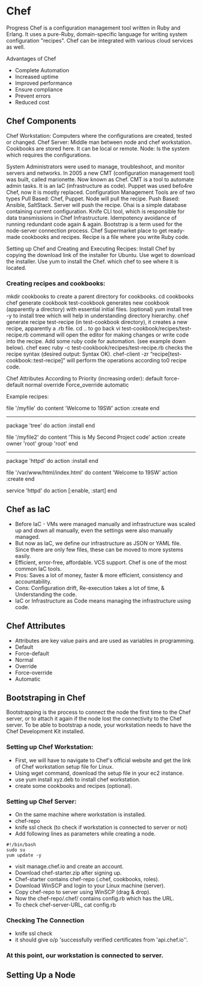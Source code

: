 # Chef
Progress Chef is a configuration management tool written in Ruby and Erlang. It uses a pure-Ruby, domain-specific language for writing system configuration "recipes". Chef can be integrated with various cloud services as well.

Advantages of Chef
- Complete Automation
- Increased uptime
- Improved performance
- Ensure compliance
- Prevent errors
- Reduced cost

## Chef Components
Chef Workstation: Computers where the configurations are created, tested or changed.
Chef Server: Middle man between node and chef workstation. Cookbooks are stored here. It can be local or remote.
Node: Is the system which requires the configurations.

System Administrators were used to manage, troubleshoot, and monitor servers and networks.
In 2005 a new CMT (configuration management tool)  was built, called marionette. Now known as Chef.
CMT is a tool to automate admin tasks.
It is an IaC (infrastructure as code).
Puppet was used befo4re Chef, now it is mostly replaced.
Configuration Management Tools are of two types
Pull Based: Chef, Puppet. Node will pull the recipe.
Push Based: Ansible, SaltStack. Server will push the recipe.
Ohai is a simple database containing current configuration.
Knife CLI tool, which is responsible for data transmissions in Chef Infrastructure.
Idempotency avoidance of running redundant code again & again.
Bootstrap is a term used for the node-server connection process.
Chef Supermarket place to get ready-made cookbooks and recipes.
Recipe is a file where you write Ruby code.

Setting up Chef and Creating and Executing Recipes: 
Install Chef by copying the download link of the installer for Ubuntu.
Use wget to download the installer.
Use yum to install the Chef.
which chef to see where it is located.

### Creating recipes and cookbooks:
mkdir cookbooks to create a parent directory for cookbooks.
cd cookbooks
chef generate cookbook test-cookbook generates new cookbook (apparently a directory) with essential initial files.
(optional) yum install tree -y to install tree which will help in understanding directory hierarchy.
chef generate recipe test-recipe (in test-cookbook directory), it creates a new recipe, apparently a .rb file.
cd ..  to go back
vi test-cookbook/recipes/test-recipe.rb command will open the editor for making changes or write code into the recipe.
Add some ruby code for automation. (see example down below).
chef exec ruby -c test-cookbook/recipes/test-recipe.rb checks the recipe syntax (desired output: Syntax OK).
chef-client -zr “recipe[test-cookbook::test-recipe]” will perform the operations according to0 recipe code.

Chef Attributes According to Priority (increasing order):
default
force-default
normal
override 
Force_override
automatic 


Example recipes:


file '/myfile' do
content 'Welcome to 19SW'
action :create
end

*********


package 'tree' do
action :install
end

file '/myfile2' do
content 'This is My Second Project code'
action :create
owner 'root'
group 'root'
end

*********
package 'httpd' do
action :install
end

file '/var/www/html/index.html' do
content 'Welcome to 19SW'
action :create
end

service 'httpd' do
action [:enable, :start]
end


## Chef as IaC
- Before IaC - VMs were managed manually and infrastructure was scaled up and down all manually, even the settings were also manually managed.
- But now as IaC, we define our infrastructure as JSON or YAML file. Since there are only few files, these can be moved to more systems easily.
- Efficient, error-free, affordable. VCS support. Chef is one of the most common IaC tools.
- Pros: Saves a lot of money, faster & more efficient, consistency and accountability.
- Cons: Configuration drift, Re-execution takes a lot of time, & Understanding the code.
- IaC or Infrastructure as Code means managing the infrastructure using code. 

## Chef Attributes
- Attributes are key value pairs and are used as variables in programming.
- Default
- Force-default
- Normal
- Override
- Force-override
- Automatic

## Bootstraping in Chef
Bootstrapping is the process to connect the node the first time to the Chef server, or to attach it again if the node lost the connectivity to the Chef server. To be able to bootstrap a node, your workstation needs to have the Chef Development Kit installed.

### Setting up Chef Workstation:
- First, we will have to navigate to Chef's official website and get the link of Chef workstation setup file for Linux.
- Using wget command, download the setup file in your ec2 instance.
- use yum install xyz.deb to install chef workstation.
- create some cookbooks and recipes (optional).
  
### Setting up Chef Server:
- On the same machine where workstation is installed.
- chef-repo
- knife ssl check (to check if workstation is connected to server or not)
- Add following lines as parameters while creating a node.
```
#!/bin/bash
sudo su
yum update -y
```
- visit manage.chef.io and create an account.
- Download chef-starter.zip after signing up.
- Chef-starter contains chef-repo (.chef, cookbooks, roles).
- Download WinSCP and login to your Linux machine (server).
- Copy chef-repo to server using WinSCP (drag & drop).
- Now the chef-repo/.chef/ contains config.rb which has the URL.
- To check chef-server-URL, cat config.rb 

### Checking The Connection
- knife ssl check
- it should give o/p 'successfully verified certificates from 'api.chef.io''.

### At this point, our workstation is connected to server.

## Setting Up a Node
